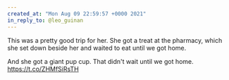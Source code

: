 ```yaml
---
created_at: "Mon Aug 09 22:59:57 +0000 2021"
in_reply_to: @leo_guinan
---
```


This was a pretty good trip for her. She got a treat at the pharmacy, which she set down beside her and waited to eat until we got home.

And she got a giant pup cup. That didn't wait until we got home. https://t.co/ZHMfSiRsTH